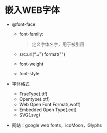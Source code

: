 # 嵌入WEB字体

- @font-face

  - font-family:

    > 定义字体名字，用于被引用

  - src:url(“../”) format("")

  - font-weight

  - font-style

- 字体格式

  - TrueType(.ttf)
  - Opentype(.otf)
  - Web Open Font Format(.woff)
  - Embedded Open Type(.eot)
  - SVG(.svg)

- 网站：google web fonts，icoMoon，Glyphs
